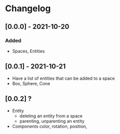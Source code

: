 # Changelog

## [0.0.0] - 2021-10-20
### Added
- Spaces, Entities
## [0.0.1] - 2021-10-21
<!-- - Space has one or more 'scene' entities. -->
- Have a list of entities that can be added to a space
- Box, Sphere, Cone
## [0.0.2] ?
- Entity
   - deleting an entity from a space
   - parenting, unparenting an entity
- Components
   color, rotation, position, 
